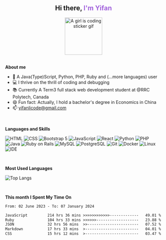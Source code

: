 <!---
yifanlicode/yifanlicode is a ✨ special ✨ repository because its `README.md` (this file) appears on your GitHub profile.
--->

<div align="center">
    <h2>Hi there, <span style="color:#A263DC">I'm Yifan</span> </h3>
</div>

<div align="center">
    <img src="https://s2.loli.net/2023/06/27/5x8U6mWybGYN21I.gif" width="120px" height="120px"  alt="A girl is coding sticker gif" >
</div>

<br />

**About me**

- 👀 A Java(Type)Script, Python, PHP, Ruby and (...more languages) user
- 💻 I thrive on the thrill of coding and debugging
- 📚 Currently A Term3 full stack web development student at @RRC Polytech, Canada
- 😄 Fun fact: Actually, I hold a bachelor's degree in Economics in China
- 📫 yifanlicode@gmail.com

<br />

**Languages and Skills**

![HTML](https://img.shields.io/badge/-HTML-orange?style=flat-square&logo=html5&logoColor=white)
![CSS](https://img.shields.io/badge/-CSS-blue?style=flat-square&logo=css3&logoColor=white)
![Bootstrap 5](https://img.shields.io/badge/-Bootstrap_5-7952B3?style=flat-square&logo=bootstrap&logoColor=white)
![JavaScript](https://img.shields.io/badge/-JavaScript-yellow?style=flat-square&logo=javascript&logoColor=white)
![React](https://img.shields.io/badge/-React-61DAFB?style=flat-square&logo=react&logoColor=white)
![Python](https://img.shields.io/badge/-Python-green?style=flat-square&logo=python&logoColor=white)
![PHP](https://img.shields.io/badge/-PHP-purple?style=flat-square&logo=php&logoColor=white)
![Java](https://img.shields.io/badge/-Java-007396?style=flat-square&logo=java&logoColor=white)
![Ruby on Rails](https://img.shields.io/badge/-Ruby_on_Rails-CC0000?style=flat-square&logo=ruby&logoColor=white)
![MySQL](https://img.shields.io/badge/-MySQL-4479A1?style=flat-square&logo=mysql&logoColor=white)
![PostgreSQL](https://img.shields.io/badge/-PostgreSQL-336791?style=flat-square&logo=postgresql&logoColor=white)
![Git](https://img.shields.io/badge/-Git-F05032?style=flat-square&logo=git&logoColor=white)
![Docker](https://img.shields.io/badge/-Docker-2496ED?style=flat-square&logo=docker&logoColor=white)
![Linux](https://img.shields.io/badge/-Linux-FCC624?style=flat-square&logo=linux&logoColor=black)
![IDE](https://img.shields.io/badge/-IDE-000000?style=flat-square&logo=intellij-idea&logoColor=white)

 <br />
 
**Most Used Languages**

![Top Langs](https://github-readme-stats.vercel.app/api/top-langs/?username=anuraghazra&layout=compact)

<br />



**This month I Spent My Time On**

<!--START_SECTION:waka-->

```txt
From: 02 June 2023 - To: 07 January 2024

JavaScript         214 hrs 36 mins >>>>>>>>>>>>-------------   49.01 %
Ruby               104 hrs 33 mins >>>>>>-------------------   23.88 %
JSON               32 hrs 56 mins  >>-----------------------   07.52 %
Markdown           17 hrs 33 mins  >------------------------   04.01 %
CSS                15 hrs 12 mins  >------------------------   03.47 %
```

<!--END_SECTION:waka-->

